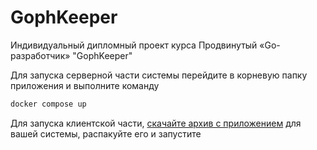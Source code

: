 # GophKeeper
Индивидуальный дипломный проект курса Продвинутый «Go-разработчик» "GophKeeper"

Для запуска серверной части системы перейдите в корневую папку приложения и выполните команду
```bash
docker compose up
```

Для запуска клиентской части, [скачайте архив с приложением](https://github.com/PaBah/GophKeeper/releases/tag/v0.1.12) для вашей системы, распакуйте его и запустите


